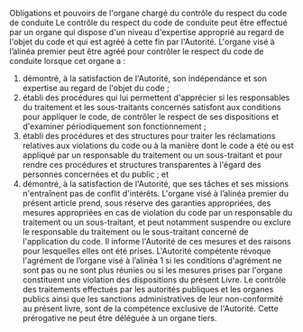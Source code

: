 Obligations et pouvoirs de l'organe chargé du contrôle du respect du code de conduite
Le contrôle du respect du code de conduite peut être effectué par un organe qui dispose d'un niveau d'expertise approprié au regard de l'objet du code et qui est agréé à cette fin par l'Autorité.
L'organe visé à l’alinéa premier peut être agréé pour contrôler le respect du code de conduite lorsque cet organe a :
1. démontré, à la satisfaction de l'Autorité, son indépendance et son expertise au regard de l'objet du code ;
1. établi des procédures qui lui permettent d'apprécier si les responsables du traitement et les sous-traitants concernés satisfont  aux  conditions  pour  appliquer  le  code,  de  contrôler  le  respect  de  ses  dispositions  et  d'examiner périodiquement son fonctionnement ;
1. établi des procédures et des structures pour traiter les réclamations relatives aux violations du code ou à la manière dont le code a été ou est appliqué par un responsable du traitement ou un sous-traitant et pour rendre ces procédures et structures transparentes à l'égard des personnes concernées et du public ; et
1. démontré, à la satisfaction de l'Autorité, que ses tâches et ses missions n'entraînent pas de conflit d'intérêts.
L'organe visé à l’alinéa premier du présent article prend, sous réserve des garanties appropriées, des mesures appropriées en cas de violation du code par un responsable du traitement ou un sous-traitant, et peut notamment suspendre ou exclure le responsable du traitement ou le sous-traitant concerné de l'application du code. Il informe l'Autorité de ces mesures et des raisons pour lesquelles elles ont été prises.
L'Autorité compétente révoque l'agrément de l’organe visé à l’alinéa 1 si les conditions d'agrément ne sont pas ou ne sont plus réunies ou si les mesures prises par l'organe constituent une violation des dispositions du présent Livre.
Le contrôle des traitements effectués par les autorités publiques et les organes publics ainsi que les sanctions administratives de leur non-conformité au présent livre, sont de la compétence exclusive de l'Autorité.
Cette prérogative ne peut être déléguée à un organe tiers.